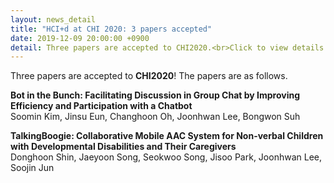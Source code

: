 ```yaml
---
layout: news_detail
title: "HCI+d at CHI 2020: 3 papers accepted"
date: 2019-12-09 20:00:00 +0900
detail: Three papers are accepted to CHI2020.<br>Click to view details.
---
```


Three papers are accepted to **CHI2020**! The papers are as follows.

<div class="left_line">
    <p><b>Bot in the Bunch: Facilitating Discussion in Group Chat by Improving Efficiency and Participation with a Chatbot</b><br>Soomin Kim, Jinsu Eun, Changhoon Oh, Joonhwan Lee, Bongwon Suh</p>
</div>
<div class="left_line">
    <p><b>TalkingBoogie: Collaborative Mobile AAC System for Non-verbal Children with Developmental Disabilities and Their Caregivers</b> <br>Donghoon Shin, Jaeyoon Song, Seokwoo Song, Jisoo Park, Joonhwan Lee, Soojin Jun</p>  
</div>